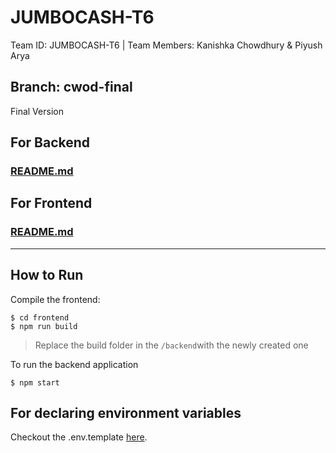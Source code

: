 # JUMBOCASH-T6
Team ID: JUMBOCASH-T6 | Team Members: Kanishka Chowdhury &amp; Piyush Arya

## Branch: cwod-final
Final Version

## For Backend

### [README.md](backend/README.md)

## For Frontend

### [README.md](frontend/README.md)

---

## How to Run
Compile the frontend:
```
$ cd frontend
$ npm run build
```
> Replace the build folder in the `/backend`with the newly created one 

To run the backend application
```
$ npm start 
```

## For declaring environment variables
Checkout the .env.template [here](backend/.env.template).